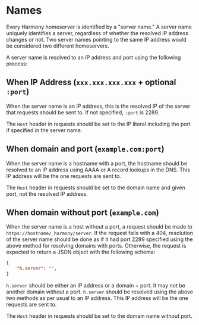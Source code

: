 # Names

Every Harmony homeserver is identified by a "server name." A server name uniquely identifies a server, regardless of whether the resolved IP address changes or not. Two server names pointing to the same IP address would be considered two different homeservers.

A server name is resolved to an IP address and port using the following process:

## When IP Address (`xxx.xxx.xxx.xxx` + optional `:port`)

When the server name is an IP address, this is the resolved IP of the server that requests should be sent to. If not specified, `:port` is 2289.

The `Host` header in requests should be set to the IP literal including the port if specified in the server name.

## When domain and port (`example.com:port`)

When the server name is a hostname with a port, the hostname should be resolved to an IP address using AAAA or A record lookups in the DNS. This IP address will be the one requests are sent to.

The `Host` header in requests should be set to the domain name and given port, not the resolved IP address.

## When domain without port (`example.com`)

When the server name is a host without a port, a request should be made to `https://hostname/_harmony/server`. If the request fails with a 404, resolution of the server name should be done as if it had port 2289 specified using the above method for resolving domains with ports. Otherwise, the request is expected to return a JSON object with the following schema:

```json
{
    "h.server": "",
}
```

`h.server` should be either an IP address or a domain + port. It may not be another domain without a port. `h.server` should be resolved using the above two methods as per usual to an IP address. This IP address will be the one requests are sent to.

The `Host` header in requests should be set to the domain name without port.
